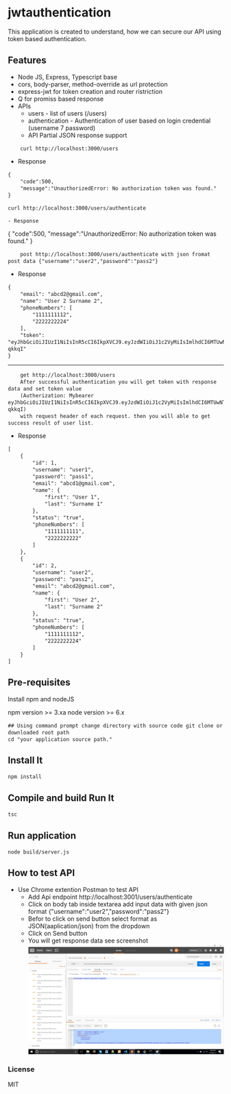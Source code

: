 # jwtauthentication
This application is created to understand, how we can secure our API using token based authentication.

## Features
* Node JS, Express, Typescript base
* cors, body-parser, method-override as url protection
* express-jwt for token creation and router ristriction
* Q for promiss based response
* APIs 
    - users - list of users (/users)
    - authentication  - Authentication of user based on login credential (username 7 password)
    - API Partial JSON response support 
```
    curl http://localhost:3000/users
```
- Response 
```
{
    "code":500,
    "message":"UnauthorizedError: No authorization token was found."
}
```
    curl http://localhost:3000/users/authenticate
```
- Response 
```
{
    "code":500,
    "message":"UnauthorizedError: No authorization token was found."
}
```
    post http://localhost:3000/users/authenticate with json fromat post data {"username":"user2","password":"pass2"}
```
- Response
```
{
    "email": "abcd2@gmail.com",
    "name": "User 2 Surname 2",
    "phoneNumbers": [
        "1111111112",
        "2222222224"
    ],
    "token": "eyJhbGciOiJIUzI1NiIsInR5cCI6IkpXVCJ9.eyJzdWIiOiJ1c2VyMiIsImlhdCI6MTUwNTM4NTU3NX0.UmjKAh4rj2rzG_TKpN4DwjconnJkd2hY0LXO7-qkkqI"
}
```
---
```
    get http://localhost:3000/users 
    After successful authentication you will get token with response data and set token value 
    (Autherization: Mybearer eyJhbGciOiJIUzI1NiIsInR5cCI6IkpXVCJ9.eyJzdWIiOiJ1c2VyMiIsImlhdCI6MTUwNTM4NTU3NX0.UmjKAh4rj2rzG_TKpN4DwjconnJkd2hY0LXO7-qkkqI)
    with request header of each request. then you will able to get success result of user list.
```
- Response
```
[
    {
        "id": 1,
        "username": "user1",
        "password": "pass1",
        "email": "abcd1@gmail.com",
        "name": {
            "first": "User 1",
            "last": "Surname 1"
        },
        "status": "true",
        "phoneNumbers": [
            "1111111111",
            "2222222222"
        ]
    },
    {
        "id": 2,
        "username": "user2",
        "password": "pass2",
        "email": "abcd2@gmail.com",
        "name": {
            "first": "User 2",
            "last": "Surname 2"
        },
        "status": "true",
        "phoneNumbers": [
            "1111111112",
            "2222222224"
        ]
    }
]
```

## Pre-requisites

Install npm and nodeJS

npm version >= 3.xa
node version >= 6.x

```
## Using command prompt change directory with source code git clone or downloaded root path
cd "your application source path."
```
## Install It

```
npm install
```
## Compile and build Run It
```
tsc
```
## Run application
```
node build/server.js
```
## How to test API
- Use Chrome extention Postman to test API  
    * Add Api endpoint http://localhost:3001/users/authenticate
    * Click on body tab
     inside textarea add input data with given json format {"username":"user2","password":"pass2"}
    * Befor to click on send button select format as JSON(aaplication/json) from the dropdown
    * Click on Send button 
    * You will get response data see screenshot
    ![Alt text](/images/testservice1.jpg?raw=true "Optional Title")
### License
MIT